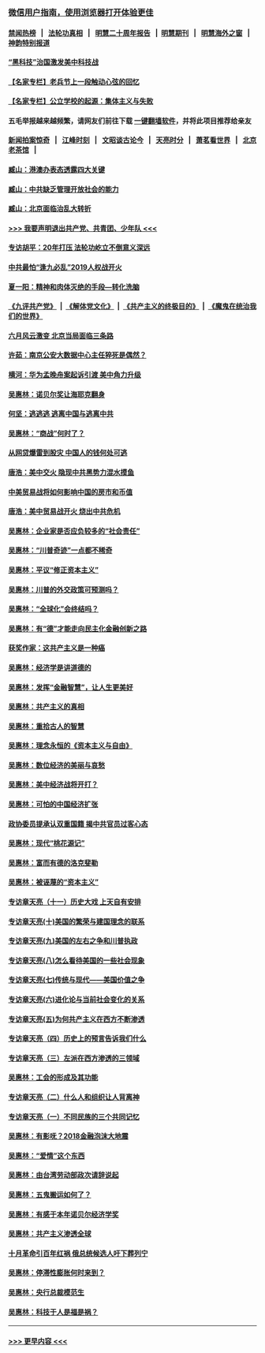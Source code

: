 ### [微信用户指南，使用浏览器打开体验更佳](https://github.com/gfw-breaker/banned-news1/blob/master/indexes/wechat-guide.md?t=0)
#### [禁闻热榜](热点新闻.md?t=0)  &nbsp;&nbsp;|&nbsp;&nbsp; [法轮功真相](https://github.com/gfw-breaker/truth/blob/master/README.md?t=0) &nbsp;&nbsp;|&nbsp;&nbsp; [明慧二十周年报告](https://github.com/gfw-breaker/mh-reports/blob/master/README.md?t=0) &nbsp;&nbsp;|&nbsp;&nbsp;[明慧期刊](https://github.com/gfw-breaker/mh-qikan) &nbsp;&nbsp;|&nbsp;&nbsp; [明慧海外之窗](https://github.com/gfw-breaker/mh-news/blob/master/README.md?t=0) &nbsp;&nbsp;|&nbsp;&nbsp; [神韵特别报道](https://github.com/gfw-breaker/mh-news/blob/master/shenyun.md?t=0)
#### [“黑科技”治国激发美中科技战](../pages/nsc423/n11638056.md?t=02061433) 
#### [【名家专栏】老兵节上一段触动心弦的回忆](../pages/nsc423/n11646016.md?t=02061433) 
#### [【名家专栏】公立学校的起源：集体主义与失败](../pages/nsc423/n11601833.md?t=02061433) 
#### 五毛举报越来越频繁，请网友们前往下载 [一键翻墙软件](https://github.com/gfw-breaker/ssr-accounts)，并将此项目推荐给亲友
#### [新闻拍案惊奇](https://github.com/gfw-breaker/banned-news1/blob/master/pages/link4.md) &nbsp;&nbsp;|&nbsp;&nbsp; [江峰时刻](https://github.com/gfw-breaker/banned-news1/blob/master/pages/link4.md) &nbsp;&nbsp;|&nbsp;&nbsp; [文昭谈古论今](https://github.com/gfw-breaker/banned-news1/blob/master/pages/link4.md) &nbsp;&nbsp;|&nbsp;&nbsp; [天亮时分](https://github.com/gfw-breaker/banned-news1/blob/master/pages/link4.md) &nbsp;&nbsp;|&nbsp;&nbsp; [萧茗看世界](https://github.com/gfw-breaker/banned-news1/blob/master/pages/link4.md) &nbsp;&nbsp;|&nbsp;&nbsp; [北京老茶馆](https://github.com/gfw-breaker/banned-news1/blob/master/pages/link4.md) &nbsp;&nbsp;|&nbsp;&nbsp; 
#### [臧山：港澳办表态透露四大关键](../pages/nsc423/n11421628.md?t=02061433) 
#### [臧山：中共缺乏管理开放社会的能力](../pages/nsc423/n11407457.md?t=02061433) 
#### [臧山：北京面临治乱大转折](../pages/nsc423/n11406895.md?t=02061433) 
#### [>>> 我要声明退出共产党、共青团、少年队 <<<](https://github.com/begood0513/goodnews/blob/master/quit/letter.md) 
#### [专访胡平：20年打压 法轮功屹立不倒意义深远](../pages/nsc423/n11398800.md?t=02061433) 
#### [中共最怕“逢九必乱”2019人权战开火](../pages/nsc423/n11385248.md?t=02061433) 
#### [夏一阳：精神和肉体灭绝的手段—转化洗脑](../pages/nsc423/n11368250.md?t=02061433) 
#### [《九评共产党》](https://github.com/begood0513/9ping.md/blob/master/README.md) &nbsp;|&nbsp; [《解体党文化》](../../../../jtdwh.md/blob/master/README.md)  &nbsp;|&nbsp; [《共产主义的终极目的》](../../../../gczydzjmd.md/blob/master/README.md) &nbsp;|&nbsp; [《魔鬼在统治我们的世界》](../../../../mgztzwmdsj.md/blob/master/README.md) 
#### [六月风云激变 北京当局面临三条路](../pages/nsc423/n11313668.md?t=02061433) 
#### [许茹：南京公安大数据中心主任猝死是偶然？](../pages/nsc423/n11064744.md?t=02061433) 
#### [横河：华为孟晚舟案起诉引渡 美中角力升级](../pages/nsc423/n11027230.md?t=02061433) 
#### [吴惠林：诺贝尔奖让海耶克翻身](../pages/nsc423/n10890049.md?t=02061433) 
#### [何坚：逃逃逃 逃离中国与逃离中共](../pages/nsc423/n10592891.md?t=02061433) 
#### [吴惠林：“商战”何时了？](../pages/nsc423/n10573558.md?t=02061433) 
#### [从网贷爆雷到股灾 中国人的钱何处可逃](../pages/nsc423/n10572800.md?t=02061433) 
#### [唐浩：美中交火 隐现中共黑势力混水摸鱼](../pages/nsc423/n10544040.md?t=02061433) 
#### [中美贸易战将如何影响中国的房市和币值](../pages/nsc423/n10543697.md?t=02061433) 
#### [唐浩：美中贸易战开火 烧出中共危机](../pages/nsc423/n10540126.md?t=02061433) 
#### [吴惠林：企业家是否应负较多的“社会责任”](../pages/nsc423/n10535022.md?t=02061433) 
#### [吴惠林：“川普奇迹”一点都不稀奇](../pages/nsc423/n10512808.md?t=02061433) 
#### [吴惠林：平议“修正资本主义”](../pages/nsc423/n10495724.md?t=02061433) 
#### [吴惠林：川普的外交政策可预测吗？](../pages/nsc423/n10462387.md?t=02061433) 
#### [吴惠林：“全球化”会终结吗？](../pages/nsc423/n10452838.md?t=02061433) 
#### [吴惠林：有“德”才能走向民主化金融创新之路](../pages/nsc423/n10432292.md?t=02061433) 
#### [获奖作家：这共产主义是一种癌](../pages/nsc423/n10431541.md?t=02061433) 
#### [吴惠林：经济学是讲道德的](../pages/nsc423/n10398014.md?t=02061433) 
#### [吴惠林：发挥“金融智慧”，让人生更美好](../pages/nsc423/n10375019.md?t=02061433) 
#### [吴惠林：共产主义的真相](../pages/nsc423/n10351394.md?t=02061433) 
#### [吴惠林：重拾古人的智慧](../pages/nsc423/n10337691.md?t=02061433) 
#### [吴惠林：理念永恒的《资本主义与自由》](../pages/nsc423/n10316274.md?t=02061433) 
#### [吴惠林：数位经济的美丽与哀愁](../pages/nsc423/n10292946.md?t=02061433) 
#### [吴惠林：美中经济战将开打？](../pages/nsc423/n10258825.md?t=02061433) 
#### [吴惠林：可怕的中国经济扩张](../pages/nsc423/n10219147.md?t=02061433) 
#### [政协委员提承认双重国籍 揭中共官员过客心态](../pages/nsc423/n10208809.md?t=02061433) 
#### [吴惠林：现代“桃花源记”](../pages/nsc423/n10185234.md?t=02061433) 
#### [吴惠林：富而有德的洛克斐勒](../pages/nsc423/n10142264.md?t=02061433) 
#### [吴惠林：被诬蔑的“资本主义”](../pages/nsc423/n10124816.md?t=02061433) 
#### [专访章天亮（十一）历史大戏 上天自有安排](../pages/nsc423/n10094905.md?t=02061433) 
#### [专访章天亮(十)美国的繁荣与建国理念的联系](../pages/nsc423/n10094899.md?t=02061433) 
#### [专访章天亮(九)美国的左右之争和川普执政](../pages/nsc423/n10094889.md?t=02061433) 
#### [专访章天亮(八)怎么看待美国的一些社会现象](../pages/nsc423/n10094857.md?t=02061433) 
#### [专访章天亮(七)传统与现代——美国价值之争](../pages/nsc423/n10093140.md?t=02061433) 
#### [专访章天亮(六)进化论与当前社会变化的关系](../pages/nsc423/n10092036.md?t=02061433) 
#### [专访章天亮(五)为何共产主义在西方不断渗透](../pages/nsc423/n10083620.md?t=02061433) 
#### [专访章天亮（四）历史上的预言告诉我们什么](../pages/nsc423/n10083606.md?t=02061433) 
#### [专访章天亮（三）左派在西方渗透的三领域](../pages/nsc423/n10081115.md?t=02061433) 
#### [吴惠林：工会的形成及其功能](../pages/nsc423/n10080633.md?t=02061433) 
#### [专访章天亮（二）什么人和组织让人背离神](../pages/nsc423/n10076637.md?t=02061433) 
#### [专访章天亮（一）不同民族的三个共同记忆](../pages/nsc423/n10074188.md?t=02061433) 
#### [吴惠林：有影呒？2018金融泡沫大地震](../pages/nsc423/n10040534.md?t=02061433) 
#### [吴惠林：“爱情”这个东西](../pages/nsc423/n10019423.md?t=02061433) 
#### [吴惠林：由台湾劳动部政次请辞说起](../pages/nsc423/n9979679.md?t=02061433) 
#### [吴惠林：五鬼搬运如何了？](../pages/nsc423/n9925338.md?t=02061433) 
#### [吴惠林：有感于本年诺贝尔经济学奖](../pages/nsc423/n9871883.md?t=02061433) 
#### [吴惠林：共产主义渗透全球](../pages/nsc423/n9812748.md?t=02061433) 
#### [十月革命引百年红祸 俄总统候选人吁下葬列宁](../pages/nsc423/n9810182.md?t=02061433) 
#### [吴惠林：停滞性膨胀何时来到？](../pages/nsc423/n9764136.md?t=02061433) 
#### [吴惠林：央行总裁模范生](../pages/nsc423/n9728134.md?t=02061433) 
#### [吴惠林：科技于人是福是祸？](../pages/nsc423/n9672982.md?t=02061433) 

----
#### [ >>> 更早内容 <<< ](../indexes/nsc423-earlier.md)
